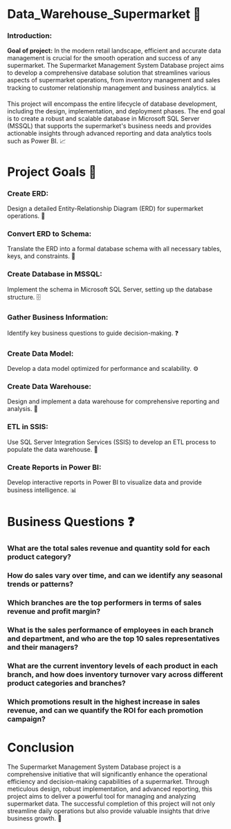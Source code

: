 # Data_Warehouse_Supermarket 🛒

### Introduction:
**Goal of project:** 
In the modern retail landscape, efficient and accurate data management is crucial for the smooth operation and success of any supermarket. The Supermarket Management System Database project aims to develop a comprehensive database solution that streamlines various aspects of supermarket operations, from inventory management and sales tracking to customer relationship management and business analytics. 📊

This project will encompass the entire lifecycle of database development, including the design, implementation, and deployment phases. The end goal is to create a robust and scalable database in Microsoft SQL Server (MSSQL) that supports the supermarket's business needs and provides actionable insights through advanced reporting and data analytics tools such as Power BI. 📈

# Project Goals 🎯
### Create ERD: 
Design a detailed Entity-Relationship Diagram (ERD) for supermarket operations. 📝
### Convert ERD to Schema: 
Translate the ERD into a formal database schema with all necessary tables, keys, and constraints. 📐
### Create Database in MSSQL: 
Implement the schema in Microsoft SQL Server, setting up the database structure. 🗄️
### Gather Business Information: 
Identify key business questions to guide decision-making. ❓
### Create Data Model: 
Develop a data model optimized for performance and scalability. ⚙️
### Create Data Warehouse: 
Design and implement a data warehouse for comprehensive reporting and analysis. 🏢
### ETL in SSIS: 
Use SQL Server Integration Services (SSIS) to develop an ETL process to populate the data warehouse. 🔄
### Create Reports in Power BI: 
Develop interactive reports in Power BI to visualize data and provide business intelligence. 📊

# Business Questions ❓
### What are the total sales revenue and quantity sold for each product category?
### How do sales vary over time, and can we identify any seasonal trends or patterns?
### Which branches are the top performers in terms of sales revenue and profit margin?
### What is the sales performance of employees in each branch and department, and who are the top 10 sales representatives and their managers?
### What are the current inventory levels of each product in each branch, and how does inventory turnover vary across different product categories and branches?
### Which promotions result in the highest increase in sales revenue, and can we quantify the ROI for each promotion campaign?

# Conclusion
The Supermarket Management System Database project is a comprehensive initiative that will significantly enhance the operational efficiency and decision-making capabilities of a supermarket. Through meticulous design, robust implementation, and advanced reporting, this project aims to deliver a powerful tool for managing and analyzing supermarket data. The successful completion of this project will not only streamline daily operations but also provide valuable insights that drive business growth. 🚀
